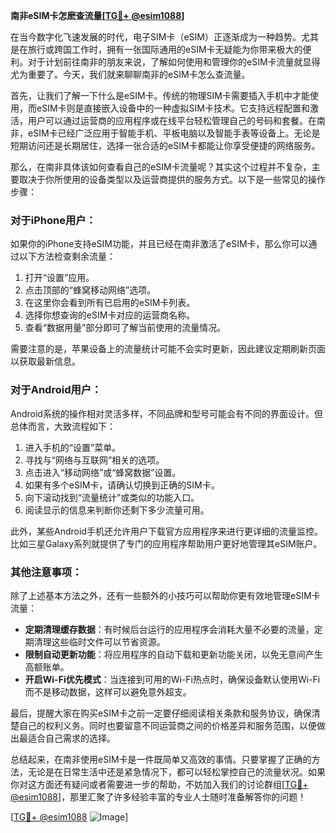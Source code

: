 **南非eSIM卡怎麽查流量[[TG💪+ @esim1088](https://t.me/s/esim1088)]**

在当今数字化飞速发展的时代，电子SIM卡（eSIM）正逐渐成为一种趋势。尤其是在旅行或跨国工作时，拥有一张国际通用的eSIM卡无疑能为你带来极大的便利。对于计划前往南非的朋友来说，了解如何使用和管理你的eSIM卡流量就显得尤为重要了。今天，我们就来聊聊南非的eSIM卡怎么查流量。

首先，让我们了解一下什么是eSIM卡。传统的物理SIM卡需要插入手机中才能使用，而eSIM卡则是直接嵌入设备中的一种虚拟SIM卡技术。它支持远程配置和激活，用户可以通过运营商的应用程序或在线平台轻松管理自己的号码和套餐。在南非，eSIM卡已经广泛应用于智能手机、平板电脑以及智能手表等设备上。无论是短期访问还是长期居住，选择一张合适的eSIM卡都能让你享受便捷的网络服务。

那么，在南非具体该如何查看自己的eSIM卡流量呢？其实这个过程并不复杂，主要取决于你所使用的设备类型以及运营商提供的服务方式。以下是一些常见的操作步骤：

### 对于iPhone用户：
如果你的iPhone支持eSIM功能，并且已经在南非激活了eSIM卡，那么你可以通过以下方法检查剩余流量：
1. 打开“设置”应用。
2. 点击顶部的“蜂窝移动网络”选项。
3. 在这里你会看到所有已启用的eSIM卡列表。
4. 选择你想查询的eSIM卡对应的运营商名称。
5. 查看“数据用量”部分即可了解当前使用的流量情况。

需要注意的是，苹果设备上的流量统计可能不会实时更新，因此建议定期刷新页面以获取最新信息。

### 对于Android用户：
Android系统的操作相对灵活多样，不同品牌和型号可能会有不同的界面设计。但总体而言，大致流程如下：
1. 进入手机的“设置”菜单。
2. 寻找与“网络与互联网”相关的选项。
3. 点击进入“移动网络”或“蜂窝数据”设置。
4. 如果有多个eSIM卡，请确认切换到正确的SIM卡。
5. 向下滚动找到“流量统计”或类似的功能入口。
6. 阅读显示的信息来判断你还剩下多少流量可用。

此外，某些Android手机还允许用户下载官方应用程序来进行更详细的流量监控。比如三星Galaxy系列就提供了专门的应用程序帮助用户更好地管理其eSIM账户。

### 其他注意事项：
除了上述基本方法之外，还有一些额外的小技巧可以帮助你更有效地管理eSIM卡流量：
- **定期清理缓存数据**：有时候后台运行的应用程序会消耗大量不必要的流量，定期清理这些临时文件可以节省资源。
- **限制自动更新功能**：将应用程序的自动下载和更新功能关闭，以免无意间产生高额账单。
- **开启Wi-Fi优先模式**：当连接到可用的Wi-Fi热点时，确保设备默认使用Wi-Fi而不是移动数据，这样可以避免意外超支。

最后，提醒大家在购买eSIM卡之前一定要仔细阅读相关条款和服务协议，确保清楚自己的权利义务。同时也要留意不同运营商之间的价格差异和服务范围，以便做出最适合自己需求的选择。

总结起来，在南非使用eSIM卡是一件既简单又高效的事情。只要掌握了正确的方法，无论是在日常生活中还是紧急情况下，都可以轻松掌控自己的流量状况。如果你对这方面还有疑问或者需要进一步的帮助，不妨加入我们的讨论群组[[TG💪+ @esim1088](https://t.me/s/esim1088)]，那里汇聚了许多经验丰富的专业人士随时准备解答你的问题！

[[TG💪+ @esim1088](https://t.me/s/esim1088) ![Image](https://i.postimg.cc/4NQfJmqS/Snipaste-2025-05-13-00-14-12.png)]